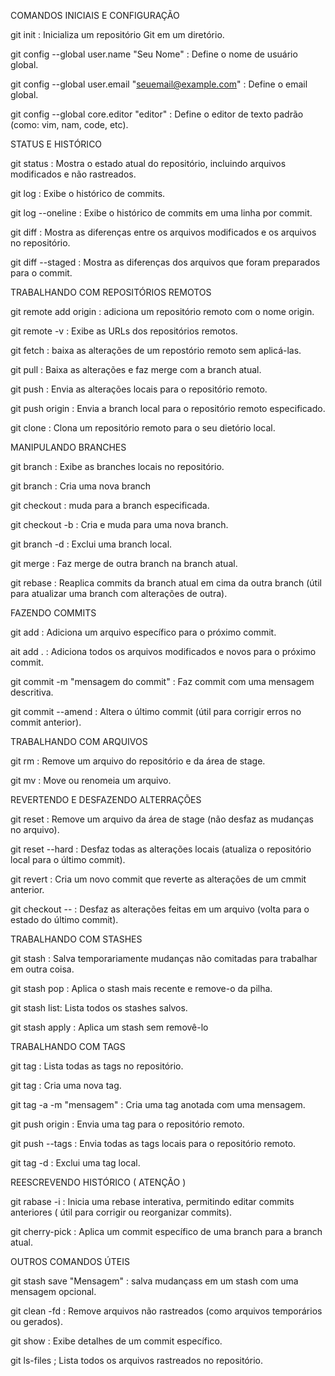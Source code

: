 COMANDOS INICIAIS E CONFIGURAÇÃO

git init :                                              Inicializa um repositório Git em um diretório.

git config --global user.name "Seu Nome" :               Define o nome de usuário global.

git config --global user.email "seuemail@example.com" :  Define o email global.

git config --global core.editor "editor" :               Define o editor de texto padrão (como: vim, nam, code, etc).

STATUS E HISTÓRICO

git status :            Mostra o estado atual do repositório, incluindo arquivos modificados e não rastreados.

git log :               Exibe o histórico de commits.

git log --oneline :     Exibe o histórico de commits em uma linha por commit.

git diff :              Mostra as diferenças entre os arquivos modificados e os arquivos no repositório.

git diff --staged :     Mostra as diferenças dos arquivos que foram preparados para o commit.

TRABALHANDO COM REPOSITÓRIOS REMOTOS

git remote add origin <url> :   adiciona um repositório remoto com o nome origin.

git remote -v :                 Exibe as URLs dos repositórios remotos.

git fetch :                     baixa as alterações de um repostório remoto sem aplicá-las.

git pull :                      Baixa as alterações e faz merge com a branch atual.

git push :                      Envia as alterações locais para o repositório remoto.

git push origin <branch> :      Envia a branch local para o repositório remoto especificado.

git clone <url> :               Clona um repositório remoto para o seu dietório local.

MANIPULANDO BRANCHES

git branch :                        Exibe as branches locais no repositório.

git branch <nome-da-branch> :       Cria uma nova branch

git checkout <nome-da-branch> :     muda para a branch especificada.

git checkout -b <nome-da-branch> :  Cria e muda para uma nova branch.

git branch -d <nome-da-branch> :    Exclui uma branch local.

git merge <nome-da-branch> :        Faz merge de outra branch na branch atual.

git rebase <nome-da-branch> :       Reaplica commits da branch atual em cima da outra branch (útil para atualizar uma branch com alterações de outra).

FAZENDO COMMITS

git add <arquivo> :                     Adiciona um arquivo específico para o próximo commit.

ait add . :                             Adiciona todos os arquivos modificados e novos para o próximo commit.

git commit -m "mensagem do commit" :    Faz commit com uma mensagem descritiva.

git commit --amend :                    Altera o último commit (útil para corrigir erros no commit anterior).

TRABALHANDO COM ARQUIVOS

git rm <arquivo> :                          Remove um arquivo do repositório e da área de stage.

git mv <arquivo-antigo> <arquivo-novo> :    Move ou renomeia um arquivo.

REVERTENDO E DESFAZENDO ALTERRAÇÕES

git reset <arquivo> :           Remove um arquivo da área de stage (não desfaz as mudanças no arquivo).

git reset --hard :              Desfaz todas as alterações locais (atualiza o repositório local para o último commit).

git revert <commit> :           Cria um novo commit que reverte as alterações de um cmmit anterior.

git checkout -- <arquivo> :     Desfaz as alterações feitas em um arquivo (volta para o estado do último commit).

TRABALHANDO COM STASHES

git stash :         Salva temporariamente mudanças não comitadas para trabalhar em outra coisa.

git stash pop :     Aplica o stash mais recente e remove-o da pilha.

git stash list:     Lista todos os stashes salvos.

git stash apply :   Aplica um stash sem removê-lo

TRABALHANDO COM TAGS

git tag :                                   Lista todas as tags no repositório.

git tag <nome-da-tag> :                     Cria uma nova tag.

git tag -a <nome-da-tag> -m "mensagem" :    Cria uma tag anotada com uma mensagem.

git push origin <nome-da-tag> :             Envia uma tag para o repositório remoto.

git push --tags :                           Envia todas as tags locais para o repositório remoto.

git tag -d <nome-da-tag> :                  Exclui uma tag local.

REESCREVENDO HISTÓRICO ( ATENÇÃO )

git rabase -i <commit-id> : Inicia uma rebase interativa, permitindo editar commits anteriores ( útil para corrigir ou reorganizar commits).

git cherry-pick <commit-id> : Aplica um commit específico de uma branch para a branch atual.

OUTROS COMANDOS ÚTEIS

git stash save "Mensagem" : salva mudançass em um stash com uma mensagem opcional.

git clean -fd : Remove arquivos não rastreados (como arquivos temporários ou gerados).

git show <commit-id> : Exibe detalhes de um commit específico.

git ls-files ; Lista todos os arquivos rastreados no repositório.